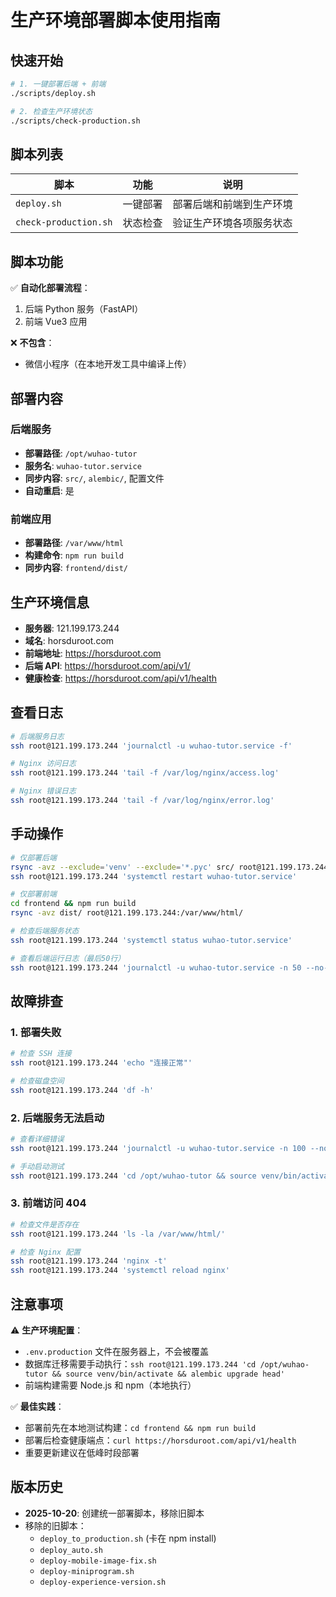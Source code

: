 # 生产环境部署脚本使用指南

## 快速开始

```bash
# 1. 一键部署后端 + 前端
./scripts/deploy.sh

# 2. 检查生产环境状态
./scripts/check-production.sh
```

## 脚本列表

| 脚本                  | 功能     | 说明                     |
| --------------------- | -------- | ------------------------ |
| `deploy.sh`           | 一键部署 | 部署后端和前端到生产环境 |
| `check-production.sh` | 状态检查 | 验证生产环境各项服务状态 |

## 脚本功能

✅ **自动化部署流程**：

1. 后端 Python 服务（FastAPI）
2. 前端 Vue3 应用

❌ **不包含**：

- 微信小程序（在本地开发工具中编译上传）

## 部署内容

### 后端服务

- **部署路径**: `/opt/wuhao-tutor`
- **服务名**: `wuhao-tutor.service`
- **同步内容**: `src/`, `alembic/`, 配置文件
- **自动重启**: 是

### 前端应用

- **部署路径**: `/var/www/html`
- **构建命令**: `npm run build`
- **同步内容**: `frontend/dist/`

## 生产环境信息

- **服务器**: 121.199.173.244
- **域名**: horsduroot.com
- **前端地址**: https://horsduroot.com
- **后端 API**: https://horsduroot.com/api/v1/
- **健康检查**: https://horsduroot.com/api/v1/health

## 查看日志

```bash
# 后端服务日志
ssh root@121.199.173.244 'journalctl -u wuhao-tutor.service -f'

# Nginx 访问日志
ssh root@121.199.173.244 'tail -f /var/log/nginx/access.log'

# Nginx 错误日志
ssh root@121.199.173.244 'tail -f /var/log/nginx/error.log'
```

## 手动操作

```bash
# 仅部署后端
rsync -avz --exclude='venv' --exclude='*.pyc' src/ root@121.199.173.244:/opt/wuhao-tutor/
ssh root@121.199.173.244 'systemctl restart wuhao-tutor.service'

# 仅部署前端
cd frontend && npm run build
rsync -avz dist/ root@121.199.173.244:/var/www/html/

# 检查后端服务状态
ssh root@121.199.173.244 'systemctl status wuhao-tutor.service'

# 查看后端运行日志（最后50行）
ssh root@121.199.173.244 'journalctl -u wuhao-tutor.service -n 50 --no-pager'
```

## 故障排查

### 1. 部署失败

```bash
# 检查 SSH 连接
ssh root@121.199.173.244 'echo "连接正常"'

# 检查磁盘空间
ssh root@121.199.173.244 'df -h'
```

### 2. 后端服务无法启动

```bash
# 查看详细错误
ssh root@121.199.173.244 'journalctl -u wuhao-tutor.service -n 100 --no-pager'

# 手动启动测试
ssh root@121.199.173.244 'cd /opt/wuhao-tutor && source venv/bin/activate && python -m src.main'
```

### 3. 前端访问 404

```bash
# 检查文件是否存在
ssh root@121.199.173.244 'ls -la /var/www/html/'

# 检查 Nginx 配置
ssh root@121.199.173.244 'nginx -t'
ssh root@121.199.173.244 'systemctl reload nginx'
```

## 注意事项

⚠️ **生产环境配置**：

- `.env.production` 文件在服务器上，不会被覆盖
- 数据库迁移需要手动执行：`ssh root@121.199.173.244 'cd /opt/wuhao-tutor && source venv/bin/activate && alembic upgrade head'`
- 前端构建需要 Node.js 和 npm（本地执行）

✅ **最佳实践**：

- 部署前先在本地测试构建：`cd frontend && npm run build`
- 部署后检查健康端点：`curl https://horsduroot.com/api/v1/health`
- 重要更新建议在低峰时段部署

## 版本历史

- **2025-10-20**: 创建统一部署脚本，移除旧脚本
- 移除的旧脚本：
  - `deploy_to_production.sh` (卡在 npm install)
  - `deploy_auto.sh`
  - `deploy-mobile-image-fix.sh`
  - `deploy-miniprogram.sh`
  - `deploy-experience-version.sh`
